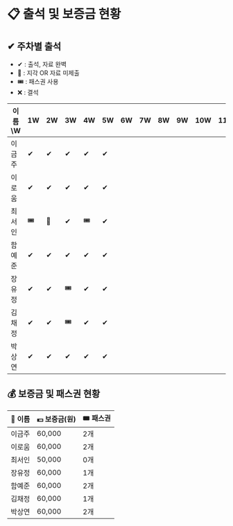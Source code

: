 # 📋 출석 및 보증금 현황

## ✔ 주차별 출석
- ✔ : 출석, 자료 완벽
- 🔺 : 지각 OR 자료 미제출
- 🎟️ : 패스권 사용
- ❌ : 결석

| 이름\W   | 1W | 2W | 3W | 4W | 5W | 6W | 7W | 8W | 9W | 10W | 11W | 12W | 13W | 14W |
|----------|----|----|----|----|----|----|----|----|----|-----|-----|-----|-----|-----|
| 이금주   |  ✔  |  ✔  |  ✔   | ✔   |  ✔  |    |    |    |    |     |     |     |     |     |
| 이로움   | ✔   |  ✔  |   ✔  |  ✔  |  ✔  |    |    |    |    |     |     |     |     |     |
| 최서인   | 🎟️   | 🔺  |  ✔   |  🎟️    |  ✔  |    |    |    |    |     |     |     |     |     |
| 함예준   |  ✔  | ✔   |   ✔  | ✔   |  ✔  |    |    |    |    |     |     |     |     |     |
| 장유정   |  ✔  | ✔   |  🎟️  | ✔   |  ✔  |    |    |    |    |     |     |     |     |     |
| 김채정   | ✔   | ✔   |  🎟️  | ✔   |  ✔  |    |    |    |    |     |     |     |     |     |
| 박상연   |  ✔  | ✔   |   ✔  |  ✔  |  ✔  |    |    |    |    |     |     |     |     |     |


## 💰 보증금 및 패스권 현황
| 👤 이름   | 💵 보증금(원) | 🎟 패스권  |
|----------|--------------|----------|
| 이금주   | 60,000       | 2개      |
| 이로움   | 60,000       | 2개      |
| 최서인   | 50,000       | 0개      |
| 장유정   | 60,000       | 1개      |
| 함예준   | 60,000       | 2개      |
| 김채정   | 60,000       | 1개      |
| 박상연   | 60,000       | 2개      |
